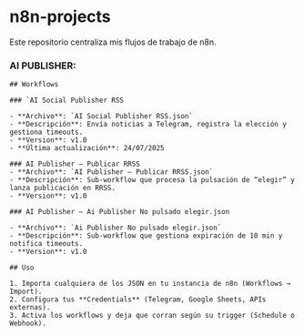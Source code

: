 # n8n‑projects

Este repositorio centraliza mis flujos de trabajo de n8n.

### AI PUBLISHER:

    ## Workflows

    ### `AI Social Publisher RSS

    - **Archivo**: `AI Social Publisher RSS.json`  
    - **Descripción**: Envía noticias a Telegram, registra la elección y gestiona timeouts.  
    - **Version**: v1.0  
    - **Última actualización**: 24/07/2025  

    ### AI Publisher – Publicar RRSS
    - **Archivo**: `AI Publisher – Publicar RRSS.json`  
    - **Descripción**: Sub‑workflow que procesa la pulsación de “elegir” y lanza publicación en RRSS.  
    - **Version**: v1.0  

    ### AI Publisher – Ai Publisher No pulsado elegir.json

    - **Archivo**: `Ai Publisher No pulsado elegir.json`  
    - **Descripción**: Sub‑workflow que gestiona expiración de 10 min y notifica timeouts.  
    - **Version**: v1.0  

    ## Uso

    1. Importa cualquiera de los JSON en tu instancia de n8n (Workflows → Import).  
    2. Configura tus **Credentials** (Telegram, Google Sheets, APIs externas).  
    3. Activa los workflows y deja que corran según su trigger (Schedule o Webhook).



